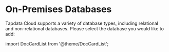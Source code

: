 # On-Premises Databases

Tapdata Cloud supports a variety of database types, including relational and non-relational databases. Please select the database you would like to add:

import DocCardList from '@theme/DocCardList';

<DocCardList />

